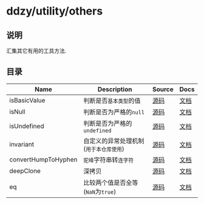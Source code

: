 # ddzy/utility/others

## 说明

汇集其它有用的工具方法.

## 目录

| Name                | Description                            | Source                                 | Docs                                                                                               |
| ------------------- | -------------------------------------- | -------------------------------------- | -------------------------------------------------------------------------------------------------- |
| isBasicValue        | 判断是否`基本类型`的值                 | [源码](./isBasicValue/index.ts)        | [文档](https://ddzy.gitbook.io/ts-utility-plugins-docs/utility/utility-others/isbasicvalue)        |
| isNull              | 判断是否为严格的`null`                 | [源码](./isNull/index.ts)              | [文档](https://ddzy.gitbook.io/ts-utility-plugins-docs/utility/utility-others/isnull)              |
| isUndefined         | 判断是否为严格的`undefined`            | [源码](./isUndefined/index.ts)         | [文档](https://ddzy.gitbook.io/ts-utility-plugins-docs/utility/utility-others/isundefined)         |
| invariant           | 自定义的异常处理机制(`用于本仓库使用`) | [源码](./invariant/index.ts)           | [文档](https://ddzy.gitbook.io/ts-utility-plugins-docs/utility/utility-others/invariant)           |
| convertHumpToHyphen | `驼峰`字符串转`连字符`                 | [源码](./convertHumpToHyphen/index.ts) | [文档](https://ddzy.gitbook.io/ts-utility-plugins-docs/utility/utility-others/converthumptohyphen) |
| deepClone           | 深拷贝                                 | [源码](./deepClone/index.ts)           | [文档](https://ddzy.gitbook.io/ts-utility-plugins-docs/utility/utility-others/deepclone)           |
| eq                  | 比较两个值是否全等(`NaN`为`true`)      | [源码](./eq/index.ts)                  | [文档](https://ddzy.gitbook.io/ts-utility-plugins-docs/utility/utility-others/eq)                  |